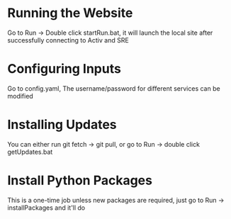 # Running the Website
Go to Run -> Double click startRun.bat, it will launch the local site after successfully connecting to Activ and SRE

# Configuring Inputs
Go to config.yaml, The username/password for different services can be modified

# Installing Updates
You can either run git fetch -> git pull, or go to Run -> double click getUpdates.bat

# Install Python Packages
This is a one-time job unless new packages are required, just go to Run -> installPackages and it'll do